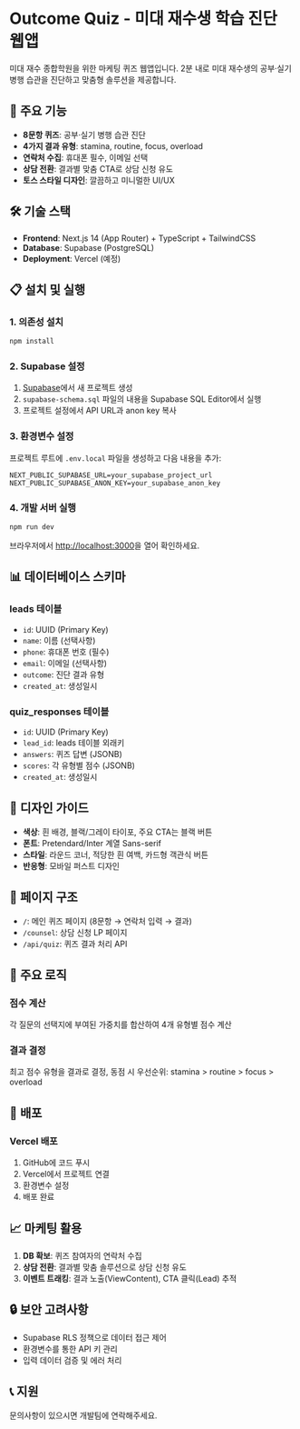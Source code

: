 # Outcome Quiz - 미대 재수생 학습 진단 웹앱

미대 재수 종합학원을 위한 마케팅 퀴즈 웹앱입니다. 2분 내로 미대 재수생의 공부·실기 병행 습관을 진단하고 맞춤형 솔루션을 제공합니다.

## 🎯 주요 기능

- **8문항 퀴즈**: 공부·실기 병행 습관 진단
- **4가지 결과 유형**: stamina, routine, focus, overload
- **연락처 수집**: 휴대폰 필수, 이메일 선택
- **상담 전환**: 결과별 맞춤 CTA로 상담 신청 유도
- **토스 스타일 디자인**: 깔끔하고 미니멀한 UI/UX

## 🛠️ 기술 스택

- **Frontend**: Next.js 14 (App Router) + TypeScript + TailwindCSS
- **Database**: Supabase (PostgreSQL)
- **Deployment**: Vercel (예정)

## 📋 설치 및 실행

### 1. 의존성 설치
```bash
npm install
```

### 2. Supabase 설정

1. [Supabase](https://supabase.com)에서 새 프로젝트 생성
2. `supabase-schema.sql` 파일의 내용을 Supabase SQL Editor에서 실행
3. 프로젝트 설정에서 API URL과 anon key 복사

### 3. 환경변수 설정

프로젝트 루트에 `.env.local` 파일을 생성하고 다음 내용을 추가:

```env
NEXT_PUBLIC_SUPABASE_URL=your_supabase_project_url
NEXT_PUBLIC_SUPABASE_ANON_KEY=your_supabase_anon_key
```

### 4. 개발 서버 실행
```bash
npm run dev
```

브라우저에서 [http://localhost:3000](http://localhost:3000)을 열어 확인하세요.

## 📊 데이터베이스 스키마

### leads 테이블
- `id`: UUID (Primary Key)
- `name`: 이름 (선택사항)
- `phone`: 휴대폰 번호 (필수)
- `email`: 이메일 (선택사항)
- `outcome`: 진단 결과 유형
- `created_at`: 생성일시

### quiz_responses 테이블
- `id`: UUID (Primary Key)
- `lead_id`: leads 테이블 외래키
- `answers`: 퀴즈 답변 (JSONB)
- `scores`: 각 유형별 점수 (JSONB)
- `created_at`: 생성일시

## 🎨 디자인 가이드

- **색상**: 흰 배경, 블랙/그레이 타이포, 주요 CTA는 블랙 버튼
- **폰트**: Pretendard/Inter 계열 Sans-serif
- **스타일**: 라운드 코너, 적당한 흰 여백, 카드형 객관식 버튼
- **반응형**: 모바일 퍼스트 디자인

## 📱 페이지 구조

- `/`: 메인 퀴즈 페이지 (8문항 → 연락처 입력 → 결과)
- `/counsel`: 상담 신청 LP 페이지
- `/api/quiz`: 퀴즈 결과 처리 API

## 🔧 주요 로직

### 점수 계산
각 질문의 선택지에 부여된 가중치를 합산하여 4개 유형별 점수 계산

### 결과 결정
최고 점수 유형을 결과로 결정, 동점 시 우선순위: stamina > routine > focus > overload

## 🚀 배포

### Vercel 배포
1. GitHub에 코드 푸시
2. Vercel에서 프로젝트 연결
3. 환경변수 설정
4. 배포 완료

## 📈 마케팅 활용

1. **DB 확보**: 퀴즈 참여자의 연락처 수집
2. **상담 전환**: 결과별 맞춤 솔루션으로 상담 신청 유도
3. **이벤트 트래킹**: 결과 노출(ViewContent), CTA 클릭(Lead) 추적

## 🔒 보안 고려사항

- Supabase RLS 정책으로 데이터 접근 제어
- 환경변수를 통한 API 키 관리
- 입력 데이터 검증 및 에러 처리

## 📞 지원

문의사항이 있으시면 개발팀에 연락해주세요.